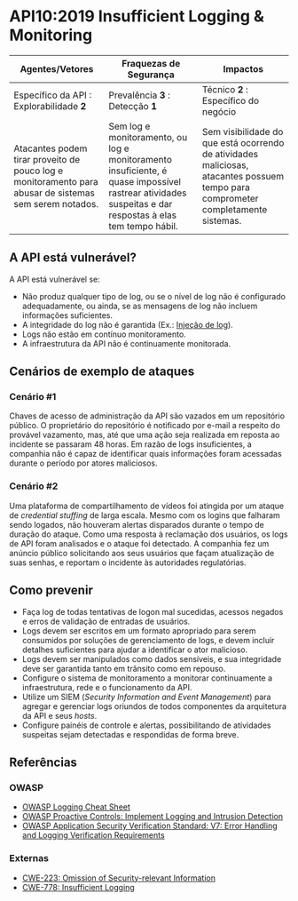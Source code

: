 # API10:2019 Insufficient Logging & Monitoring

| Agentes/Vetores | Fraquezas de Segurança | Impactos |
| - | - | - |
| Específico da API : Explorabilidade **2** | Prevalência **3** : Detecção **1** | Técnico **2** : Específico do negócio |
| Atacantes podem tirar proveito de pouco log e monitoramento para abusar de sistemas sem serem notados. | Sem log e monitoramento, ou log e monitoramento insuficiente, é quase impossível rastrear atividades suspeitas e dar respostas à elas tem tempo hábil. | Sem visibilidade do que está ocorrendo de atividades maliciosas, atacantes possuem tempo para comprometer completamente sistemas. |

## A API está vulnerável?

A API está vulnerável se:

* Não produz qualquer tipo de log, ou se o nível de log não é configurado adequadamente, ou ainda, se as mensagens de log não incluem informações suficientes.
* A integridade do log não é garantida (Ex.: [Injeção de log][1]).
* Logs não estão em contínuo monitoramento.
* A infraestrutura da API não é continuamente monitorada.

## Cenários de exemplo de ataques

### Cenário #1

Chaves de acesso de administração da API são vazados em um repositório público. O proprietário do repositório é notificado por e-mail a respeito do provável vazamento, mas, até que uma ação seja realizada em reposta ao incidente se passaram 48 horas. Em razão de logs insuficientes, a companhia não é capaz de identificar quais informações foram acessadas durante o período por atores maliciosos.

### Cenário #2

Uma plataforma de compartilhamento de vídeos foi atingida por um ataque de *credential stuffing* de larga escala. Mesmo com os logins que falharam sendo logados, não houveram alertas disparados durante o tempo de duração do ataque. Como uma resposta à reclamação dos usuários, os logs de API foram analisados e o ataque foi detectado. A companhia fez um anúncio público solicitando aos seus usuários que façam atualização de suas senhas, e reportam o incidente às autoridades regulatórias.

## Como prevenir

* Faça log de todas tentativas de logon mal sucedidas, acessos negados e erros de validação de entradas de usuários.
* Logs devem ser escritos em um formato apropriado para serem consumidos  por soluções de gerenciamento de logs, e devem incluir detalhes suficientes para ajudar a identificar o ator malicioso.
* Logs devem ser manipulados como dados sensíveis, e sua integridade deve ser garantida tanto em trânsito como em repouso.
* Configure o sistema de monitoramento a monitorar continuamente a infraestrutura, rede e o funcionamento da API.
* Utilize um SIEM (*Security Information and Event Management*) para agregar e gerenciar logs oriundos de todos componentes da arquitetura da API e seus *hosts*.
* Configure painéis de controle e alertas, possibilitando de atividades suspeitas sejam detectadas e respondidas de forma breve.

## Referências

### OWASP

* [OWASP Logging Cheat Sheet][2]
* [OWASP Proactive Controls: Implement Logging and Intrusion Detection][3]
* [OWASP Application Security Verification Standard: V7: Error Handling and
  Logging Verification Requirements][4]

### Externas

* [CWE-223: Omission of Security-relevant Information][5]
* [CWE-778: Insufficient Logging][6]

[1]: https://owasp.org/www-community/attacks/Log_Injection
[2]: https://cheatsheetseries.owasp.org/cheatsheets/Logging_Cheat_Sheet.html
[3]: https://owasp.org/www-project-proactive-controls/
[4]: https://github.com/OWASP/ASVS/blob/master/4.0/en/0x15-V7-Error-Logging.md
[5]: https://cwe.mitre.org/data/definitions/223.html
[6]: https://cwe.mitre.org/data/definitions/778.html
